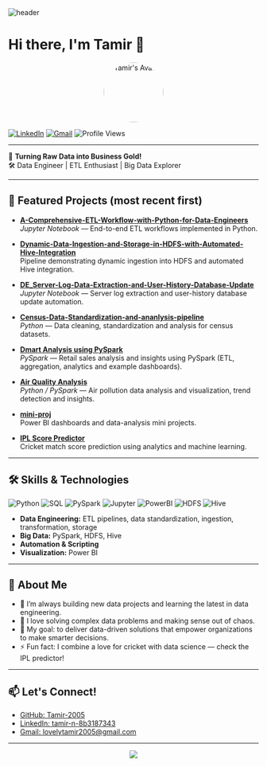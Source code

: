 <!-- Profile Header -->
<img src="https://capsule-render.vercel.app/api?type=waving&color=gradient&height=180&section=header&text=Tamir-2005%20🚀&fontSize=38&fontAlignY=35" alt="header"/>

# Hi there, I'm Tamir 👋

<p align="center">
  <img src="https://avatars.githubusercontent.com/u/183194605?v=4" width="120" alt="Tamir's Avatar" style="border-radius:50%"/>
</p>

[![LinkedIn](https://img.shields.io/badge/LinkedIn-blue?logo=linkedin&style=flat&logoColor=white)](https://www.linkedin.com/in/tamir-n-8b3187343)
[![Gmail](https://img.shields.io/badge/Gmail-red?logo=gmail&style=flat&logoColor=white)](mailto:lovelytamir2005@gmail.com)
![Profile Views](https://komarev.com/ghpvc/?username=Tamir-2005&color=blueviolet)

---

🌟 **Turning Raw Data into Business Gold!**  
🛠️ Data Engineer | ETL Enthusiast | Big Data Explorer

---

## 🚀 Featured Projects (most recent first)

- **[A-Comprehensive-ETL-Workflow-with-Python-for-Data-Engineers](https://github.com/Tamir-2005/A-Comprehensive-ETL-Workflow-with-Python-for-Data-Engineers)**  
  *Jupyter Notebook* — End-to-end ETL workflows implemented in Python.

- **[Dynamic-Data-Ingestion-and-Storage-in-HDFS-with-Automated-Hive-Integration](https://github.com/Tamir-2005/Dynamic-Data-Ingestion-and-Storage-in-HDFS-with-Automated-Hive-Integration)**  
  Pipeline demonstrating dynamic ingestion into HDFS and automated Hive integration.

- **[DE_Server-Log-Data-Extraction-and-User-History-Database-Update](https://github.com/Tamir-2005/DE_Server-Log-Data-Extraction-and-User-History-Database-Update)**  
  *Jupyter Notebook* — Server log extraction and user-history database update automation.

- **[Census-Data-Standardization-and-ananlysis-pipeline](https://github.com/Tamir-2005/Census-Data-Standardization-and-ananlysis-pipeline)**  
  *Python* — Data cleaning, standardization and analysis for census datasets.

- **[Dmart Analysis using PySpark](https://github.com/Tamir-2005/Dmart-analysis-using-pyspark)**  
  *PySpark* — Retail sales analysis and insights using PySpark (ETL, aggregation, analytics and example dashboards).

- **[Air Quality Analysis](https://github.com/Tamir-2005/Air-Quality-Analysis)**  
  *Python / PySpark* — Air pollution data analysis and visualization, trend detection and insights.

- **[mini-proj](https://github.com/Tamir-2005/mini-proj)**  
  Power BI dashboards and data-analysis mini projects.

- **[IPL Score Predictor](https://github.com/Tamir-2005/-T20-Cricket-Final-Score-/tree/main/projects/IPL-Score-Predictor-master)**  
  Cricket match score prediction using analytics and machine learning.

---

## 🛠️ Skills & Technologies

![Python](https://img.shields.io/badge/Python-3670A0?style=for-the-badge&logo=python&logoColor=ffdd54)
![SQL](https://img.shields.io/badge/SQL-025E8C?style=for-the-badge&logo=sqlite&logoColor=white)
![PySpark](https://img.shields.io/badge/PySpark-EE0000?style=for-the-badge&logo=apache-spark&logoColor=white)
![Jupyter](https://img.shields.io/badge/Jupyter-F37626?style=for-the-badge&logo=jupyter&logoColor=white)
![PowerBI](https://img.shields.io/badge/Power%20BI-F2C811?style=for-the-badge&logo=powerbi&logoColor=black)
![HDFS](https://img.shields.io/badge/HDFS-FFCA28?style=for-the-badge&logo=apache-hadoop&logoColor=black)
![Hive](https://img.shields.io/badge/Hive-FDEE21?style=for-the-badge&logo=apache-hive&logoColor=black)

- **Data Engineering:** ETL pipelines, data standardization, ingestion, transformation, storage  
- **Big Data:** PySpark, HDFS, Hive  
- **Automation & Scripting**  
- **Visualization:** Power BI

---

## 🌱 About Me

- 🔭 I’m always building new data projects and learning the latest in data engineering.  
- 🧩 I love solving complex data problems and making sense out of chaos.  
- 🎯 My goal: to deliver data-driven solutions that empower organizations to make smarter decisions.  
- ⚡ Fun fact: I combine a love for cricket with data science — check the IPL predictor!

---

## 📫 Let's Connect!

- [GitHub: Tamir-2005](https://github.com/Tamir-2005)  
- [LinkedIn: tamir-n-8b3187343](https://www.linkedin.com/in/tamir-n-8b3187343)  
- [Gmail: lovelytamir2005@gmail.com](mailto:lovelytamir2005@gmail.com)

---

<p align="center">
  <img src="https://capsule-render.vercel.app/api?type=waving&color=gradient&height=120&section=footer"/>
</p>

